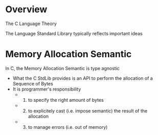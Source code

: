 
# Overview 

The C Language Theory 

The Language Standard Library typically reflects important ideas 

# Memory Allocation Semantic 

In C, the Memory Allocation Semantic is type agnostic 
- What the C StdLib provides is an API to perform the allocation of a Sequence of Bytes 
- It is programmer's responsibility 
  - 1) to specify the right amount of bytes 
  - 2) to explicitely cast (i.e. impose semantic) the result of the allocation 
  - 3) to manage errors (i.e. out of memory)
    




